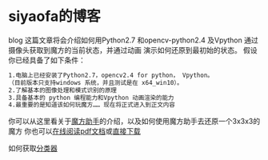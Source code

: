 # siyaofa的博客

blog 这篇文章将会介绍如何用Python2.7 和opencv-python2.4 及Vpython 通过摄像头获取到魔方的当前状态，并通过动画 演示如何还原到最初始的状态。 假设你已经具备了如下条件：
```markdown
1.电脑上已经安装了Python2.7，opencv2.4 for python， Vpython。
（目前版本只支持windows 系统，并且测试是在 x64_win10）。
2.了解基本的图像处理和模式识别的原理
3.具备基本的 python 编程能力和Vpython 动画渲染的能力
4.最重要的是知道该如何玩魔方…… 现在将正式进入到正文内容
```
你可以从这里看关于[魔方助手](https://siyaofa.github.io/help)的介绍，以及如何使用魔方助手去还原一个3x3x3的魔方
你也可以[在线阅读pdf文档](https://siyaofa.github.io/pdf/cube)或[直接下载](https://siyaofa.github.io/pdf/cube.pdf)

如何获取[分类器](https://siyaofa.github.io/html/训练cascade分类器.htm)
